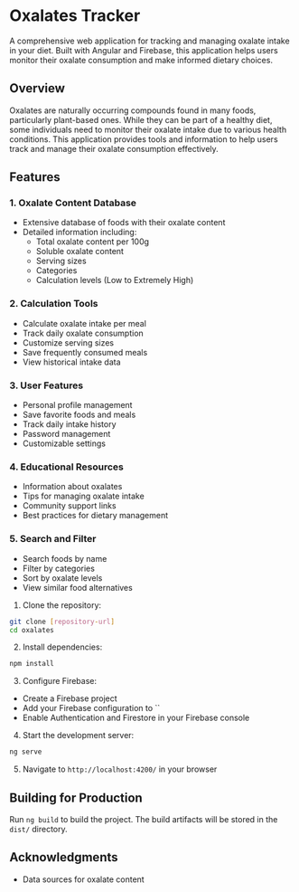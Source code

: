 # Oxalates Tracker

A comprehensive web application for tracking and managing oxalate intake in your diet. Built with Angular and Firebase, this application helps users monitor their oxalate consumption and make informed dietary choices.

## Overview

Oxalates are naturally occurring compounds found in many foods, particularly plant-based ones. While they can be part of a healthy diet, some individuals need to monitor their oxalate intake due to various health conditions. This application provides tools and information to help users track and manage their oxalate consumption effectively.

## Features

### 1. Oxalate Content Database

- Extensive database of foods with their oxalate content
- Detailed information including:
  - Total oxalate content per 100g
  - Soluble oxalate content
  - Serving sizes
  - Categories
  - Calculation levels (Low to Extremely High)

### 2. Calculation Tools

- Calculate oxalate intake per meal
- Track daily oxalate consumption
- Customize serving sizes
- Save frequently consumed meals
- View historical intake data

### 3. User Features

- Personal profile management
- Save favorite foods and meals
- Track daily intake history
- Password management
- Customizable settings

### 4. Educational Resources

- Information about oxalates
- Tips for managing oxalate intake
- Community support links
- Best practices for dietary management

### 5. Search and Filter

- Search foods by name
- Filter by categories
- Sort by oxalate levels
- View similar food alternatives

1. Clone the repository:

```bash
git clone [repository-url]
cd oxalates
```

2. Install dependencies:

```bash
npm install
```

3. Configure Firebase:

- Create a Firebase project
- Add your Firebase configuration to ``
- Enable Authentication and Firestore in your Firebase console

4. Start the development server:

```bash
ng serve
```

5. Navigate to `http://localhost:4200/` in your browser

## Building for Production

Run `ng build` to build the project. The build artifacts will be stored in the `dist/` directory.

## Acknowledgments

- Data sources for oxalate content
